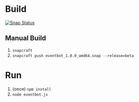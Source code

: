 # Build

[![Snap Status](https://build.snapcraft.io/badge/robotnyc/EventBot.svg)](https://build.snapcraft.io/user/robotnyc/EventBot)

## Manual Build

1. `snapcraft`
1. `snapcraft push eventbot_1.0.0_amd64.snap --release=beta`

# Run

1. (once) `npm install`
1. `node eventbot.js`


